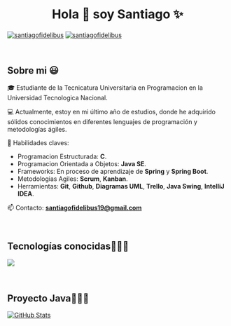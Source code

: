 <h1 align="center">Hola 👋  soy Santiago ✨ </h1> 

<p align="left">
<a href="https://linkedin.com/in/santiagofidelibus" target="blank"><img align="center" src="https://img.shields.io/badge/LinkedIn-0077B5?style=for-the-badge&logo=linkedin&logoColor=white" alt="santiagofidelibus"/></a>
<a href = "mailto:santiagofidelibus19@gmail.com" target="blank"><img align="center" src="https://img.shields.io/badge/Gmail-D14836?style=for-the-badge&logo=gmail&logoColor=white" alt="santiagofidelibus"  /></a>
  </p>
<br>
<h2>Sobre mi 😃</h2>
<!--Intro start-->

<p align="left">
🎓 Estudiante de la Tecnicatura Universitaria en Programacion en la Universidad Tecnologica Nacional.

💻 Actualmente, estoy en mi último año de estudios, donde he adquirido sólidos conocimientos en diferentes lenguajes de programación y metodologías ágiles.

📝 Habilidades claves:
  - Programacion Estructurada: **C**.
  - Programacion Orientada a Objetos: **Java SE**.
  - Frameworks: En proceso de aprendizaje de **Spring** y **Spring Boot**.
  - Metodologias Agiles: **Scrum**, **Kanban**.
  - Herramientas: **Git**, **Github**, **Diagramas UML**, **Trello**, **Java Swing**, **IntelliJ IDEA**.

📫 Contacto: **santiagofidelibus19@gmail.com**
<!--Intro end-->
  </p>
<br>

<h2 >Tecnologías conocidas👨🏻‍💻</h2>
<!--tech stack icons-->
<p align="left">
  <a href="https://skillicons.dev">
    <img src="https://skillicons.dev/icons?i=c,java,spring,maven,css,html,js,mysql,git,github,idea,eclipse,vscode&perline=12" />
  </a>
</p>
<br>
<!-------------------------->
<div id="proyectos">
<h2 >Proyecto Java👨🏻‍💻</h2>

<div>
  <p>
    <a href="https://github.com/SantiagoFidelibus/Sistema_Administrativo_Clubes_Futbol.git">
      <img src="https://github-readme-stats.vercel.app/api/pin/?username=santiagofidelibus&repo=Sistema_Administrativo_Clubes_Futbol" alt="GitHub Stats" />
    </a>
  </p>
</div>
  
</tr>
</table>
  </div>
<br>
<br><br>
<br>
<br><br><br>
<br><br>
<!-------------------------->
